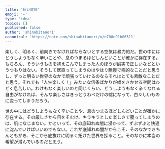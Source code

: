 ```yaml
---
title: '短い雑感'
emoji: '✏️'
type: 'idea'
topics: []
published: false
author: 'shinabitanori'
canonical: 'https://note.com/shinabitanori/n/n708e91b86311'
---
```


楽しく、明るく、前向きでなければならないとする空気は暴力的だ。世の中にはどうしようもなく辛いことや、息のつまるほどしんどいことが確かに存在する。もちろん、そういうものを抱えこんでしまった人のほうが誠実で正しいなどというつもりはない。そうして居直ってしまうのはやはり驕慢で病的なことだと思うし、ずっと明るい世界のなかで頑張っていけるのならそれはとても素敵なことだと思う。それでも「人生楽しく！」みたいな信条ばかりが幅をきかせる空間はひどく息苦しい。わけもなく楽しいのと同じくらい、どうしようもなく辛くなれる自由がなければ、そんな楽しさはきっとうわべだけの嘘になって、白々しいものに変ってしまうだろう。

世の中にはどうしようもなく辛いことや、息のつまるほどしんどいことが確かに存在する。その厳しさから目をそむけ、キラキラとした楽しさで覆ってしまうのは、肌になじまない。かといって、その底知れぬ闇に浸かって、ずぶずぶと快適に沈んでいけばいいのでもない。これが底知れぬ闇だからこそ、そのなかできちんともがき、そこから底抜けに明るく拓けた世界を探ること。そのなかに本当の希望が潜んでいるのだと思う。





